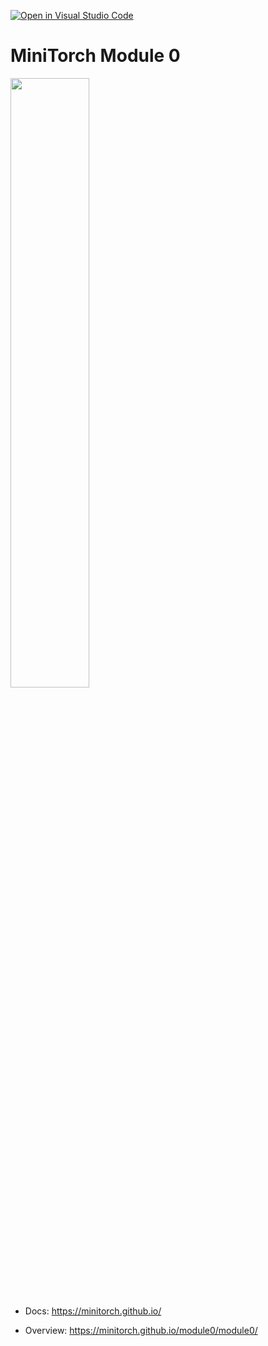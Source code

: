 [![Open in Visual Studio Code](https://classroom.github.com/assets/open-in-vscode-2e0aaae1b6195c2367325f4f02e2d04e9abb55f0b24a779b69b11b9e10269abc.svg)](https://classroom.github.com/online_ide?assignment_repo_id=20568080&assignment_repo_type=AssignmentRepo)
# MiniTorch Module 0

<img src="https://minitorch.github.io/minitorch.svg" width="50%">

* Docs: https://minitorch.github.io/

* Overview: https://minitorch.github.io/module0/module0/
